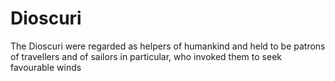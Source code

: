 # Dioscuri
The Dioscuri were regarded as helpers of humankind and held to be patrons of travellers and of sailors in particular, who invoked them to seek favourable winds
